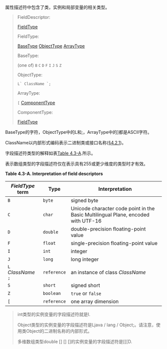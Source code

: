 属性描述符中包含了类，实例和局部变量的相关类型。

> FieldDescriptor:
>
> [FieldType](https://docs.oracle.com/javase/specs/jvms/se12/html/jvms-4.html#jvms-FieldType)
>
> FieldType:
>
> [BaseType](https://docs.oracle.com/javase/specs/jvms/se12/html/jvms-4.html#jvms-BaseType)
> [ObjectType](https://docs.oracle.com/javase/specs/jvms/se12/html/jvms-4.html#jvms-ObjectType)
> [ArrayType](https://docs.oracle.com/javase/specs/jvms/se12/html/jvms-4.html#jvms-ArrayType)
>
> BaseType:
>
> (one of)
> `B` `C` `D` `F` `I` `J` `S` `Z`
>
> ObjectType:
>
> ```
> L` ClassName `;
> ```
>
> ArrayType:
>
> `[` [ComponentType](https://docs.oracle.com/javase/specs/jvms/se12/html/jvms-4.html#jvms-ComponentType)
>
> ComponentType:
>
> [FieldType](https://docs.oracle.com/javase/specs/jvms/se12/html/jvms-4.html#jvms-FieldType)

BaseType的字符，ObjectType中的L和;，ArrayType中的]都是ASCII字符。

ClassName以内部形式编码表示二进制类或接口名称([§4.2.1](https://docs.oracle.com/javase/specs/jvms/se12/html/jvms-4.html#jvms-4.2.1))。

字段描述符类型的解释如表[Table 4.3-A](https://docs.oracle.com/javase/specs/jvms/se12/html/jvms-4.html#jvms-4.3.2-200).所示。

表示数组类型的字段描述符仅在表示具有255或更少维度的类型时才有效。

**Table 4.3-A. Interpretation of field descriptors**

| *FieldType* term    | Type        | Interpretation                                               |
| ------------------- | ----------- | ------------------------------------------------------------ |
| `B`                 | `byte`      | signed byte                                                  |
| `C`                 | `char`      | Unicode character code point in the Basic Multilingual Plane, encoded with UTF-16 |
| `D`                 | `double`    | double-precision floating-point value                        |
| `F`                 | `float`     | single-precision floating-point value                        |
| `I`                 | `int`       | integer                                                      |
| `J`                 | `long`      | long integer                                                 |
| `L` *ClassName* `;` | `reference` | an instance of class *ClassName*                             |
| `S`                 | `short`     | signed short                                                 |
| `Z`                 | `boolean`   | `true` or `false`                                            |
| `[`                 | `reference` | one array dimension                                          |

> int类型的实例变量的字段描述符就是I.
>
> Object类型的实例变量的字段描述符是Ljava / lang / Object;。请注意，使用类Object的二进制名称的内部形式。
>
> 多维数组类型double [] [] []的实例变量的字段描述符是[[[D.